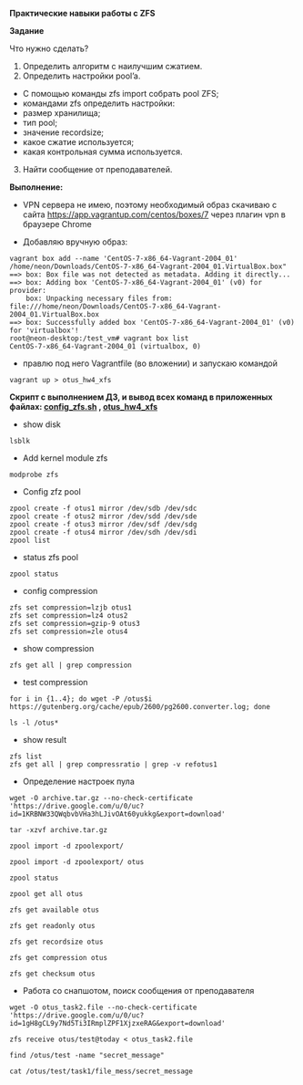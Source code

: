 **Практические навыки работы с ZFS**

**Задание**

Что нужно сделать?

1. Определить алгоритм с наилучшим сжатием.
2. Определить настройки pool’a.
- C помощью команды zfs import собрать pool ZFS;
- командами zfs определить настройки:
- размер хранилища;
- тип pool;
- значение recordsize;
- какое сжатие используется;
- какая контрольная сумма используется.
3. Найти сообщение от преподавателей.

**Выполнение:**

- VPN сервера не имею, поэтому необходимый образ скачиваю с сайта https://app.vagrantup.com/centos/boxes/7 через плагин vpn в браузере Chrome

- Добавляю вручную образ:
```
vagrant box add --name 'CentOS-7-x86_64-Vagrant-2004_01' /home/neon/Downloads/CentOS-7-x86_64-Vagrant-2004_01.VirtualBox.box"
==> box: Box file was not detected as metadata. Adding it directly...
==> box: Adding box 'CentOS-7-x86_64-Vagrant-2004_01' (v0) for provider: 
    box: Unpacking necessary files from: file:///home/neon/Downloads/CentOS-7-x86_64-Vagrant-2004_01.VirtualBox.box
==> box: Successfully added box 'CentOS-7-x86_64-Vagrant-2004_01' (v0) for 'virtualbox'!
root@neon-desktop:/test_vm# vagrant box list
CentOS-7-x86_64-Vagrant-2004_01 (virtualbox, 0)
```
- правлю под него Vagrantfile (во вложении) и запускаю командой 
```
vagrant up > otus_hw4_xfs
```
**Скрипт с выполнением ДЗ, и вывод всех команд в приложенных файлах: [config_zfs.sh](https://github.com/hellolightSP/otus_hw4/blob/main/config_zfs.sh) , [otus_hw4_xfs](https://github.com/hellolightSP/otus_hw4/blob/main/otus_hw4_xfs)**

- show disk
```
lsblk
```
- Add kernel module zfs
```
modprobe zfs
```
- Config zfz pool
```
zpool create -f otus1 mirror /dev/sdb /dev/sdc
zpool create -f otus2 mirror /dev/sdd /dev/sde
zpool create -f otus3 mirror /dev/sdf /dev/sdg
zpool create -f otus4 mirror /dev/sdh /dev/sdi
zpool list
````

- status zfs pool
```
zpool status
```
- config compression
```
zfs set compression=lzjb otus1
zfs set compression=lz4 otus2
zfs set compression=gzip-9 otus3
zfs set compression=zle otus4
```
- show compression
```
zfs get all | grep compression
```

- test compression
```
for i in {1..4}; do wget -P /otus$i https://gutenberg.org/cache/epub/2600/pg2600.converter.log; done

ls -l /otus*
```
- show result
```
zfs list
zfs get all | grep compressratio | grep -v refotus1
```
- Определение настроек пула
```
wget -O archive.tar.gz --no-check-certificate 'https://drive.google.com/u/0/uc?id=1KRBNW33QWqbvbVHa3hLJivOAt60yukkg&export=download'

tar -xzvf archive.tar.gz

zpool import -d zpoolexport/

zpool import -d zpoolexport/ otus

zpool status

zpool get all otus

zfs get available otus

zfs get readonly otus

zfs get recordsize otus

zfs get compression otus

zfs get checksum otus
```
- Работа со снапшотом, поиск сообщения от преподавателя
```
wget -O otus_task2.file --no-check-certificate 'https://drive.google.com/u/0/uc?id=1gH8gCL9y7Nd5Ti3IRmplZPF1XjzxeRAG&export=download'

zfs receive otus/test@today < otus_task2.file

find /otus/test -name "secret_message"

cat /otus/test/task1/file_mess/secret_message
```

